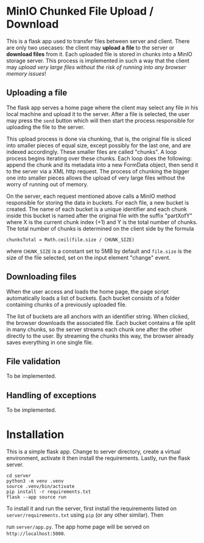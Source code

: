 # MinIO Chunked File Upload / Download

This is a flask app used to transfer files between server and client. There are
only two usecases: the client may **upload a file** to the server or **download
files** from it. Each uploaded file is stored in chunks into a MinIO storage
server. This process is implemented in such a way that the client may _upload
very large files without the risk of running into any browser memory issues_!

## Uploading a file

The flask app serves a home page where the client may select any file in his
local machine and upload it to the server. After a file is selected, the user
may press the `send` button which will then start the process responsible for
uploading the file to the server.

This upload process is done via chunking, that is, the original file is sliced
into smaller pieces of equal size, except possibly for the last one, and are
indexed accordingly. These smaller files are called "chunks". A loop process
begins iterating over these chunks. Each loop does the following: append the
chunk and its metadata into a new FormData object, then send it to the server
via a XML http request. The process of chunking the bigger one into smaller
pieces allows the upload of very large files without the worry of running out
of memory.

On the server, each request mentioned above calls a MinIO method responsible
for storing the data in buckets. For each file, a new bucket is created. The
name of each bucket is a unique identifier and each chunk inside this bucket is
named after the original file with the suffix "partXofY" where X is the current
chunk index (+1) and Y is the total number of chunks. The total number of
chunks is determined on the client side by the formula

```
chunksTotal = Math.ceil(file.size / CHUNK_SIZE)
```

where `CHUNK_SIZE` is a constant set to 5MB by default and `file.size` is the
size of the file selected, set on the input element "change" event.

## Downloading files

When the user access and loads the home page, the page script automatically
loads a list of buckets. Each bucket consists of a folder containing chunks of
a previously uploaded file.

The list of buckets are all anchors with an identifier string. When clicked,
the browser downloads the associated file. Each bucket contains a file split in
many chunks, so the server streams each chunk one after the other directly to
the user. By streaming the chunks this way, the browser already saves
everything in one single file.

## File validation

To be implemented.

## Handling of exceptions

To be implemented.

# Installation

This is a simple flask app. Change to server directory, create a virtual
environment, activate it then install the requirements. Lastly, run the flask
server.

```
cd server
python3 -m venv .venv
source .venv/bin/activate
pip install -r requirements.txt
flask --app source run
```

To install it and run the server, first install the requirements listed on
`server/requirements.txt` using `pip` (or any other similar). Then  

run
`server/app.py`. The app home page will be served on `http://localhost:5000`.
